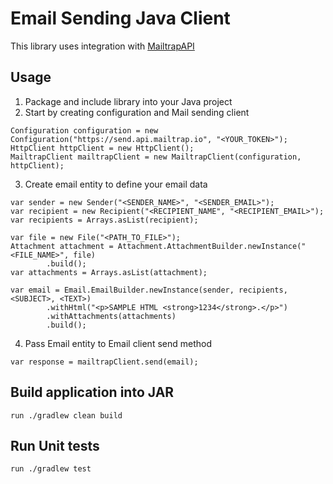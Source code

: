 # Email Sending Java Client

This library uses integration with [MailtrapAPI](https://api-docs.mailtrap.io/)

## Usage
1. Package and include library into your Java project
2. Start by creating configuration and Mail sending client
```
Configuration configuration = new Configuration("https://send.api.mailtrap.io", "<YOUR_TOKEN>");
HttpClient httpClient = new HttpClient();
MailtrapClient mailtrapClient = new MailtrapClient(configuration, httpClient);
```
3. Create email entity to define your email data
```
var sender = new Sender("<SENDER_NAME>", "<SENDER_EMAIL>");
var recipient = new Recipient("<RECIPIENT_NAME", "<RECIPIENT_EMAIL>");
var recipients = Arrays.asList(recipient);

var file = new File("<PATH_TO_FILE>");
Attachment attachment = Attachment.AttachmentBuilder.newInstance("<FILE_NAME>", file)
        .build();
var attachments = Arrays.asList(attachment);

var email = Email.EmailBuilder.newInstance(sender, recipients, <SUBJECT>, <TEXT>)
        .withHtml("<p>SAMPLE HTML <strong>1234</strong>.</p>")
        .withAttachments(attachments)
        .build();
```
4. Pass Email entity to Email client send method
```
var response = mailtrapClient.send(email);
```

## Build application into JAR
```
run ./gradlew clean build
```

## Run Unit tests
```
run ./gradlew test
```
